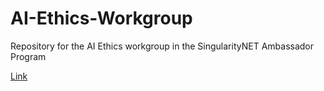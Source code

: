 # AI-Ethics-Workgroup
Repository for the AI Ethics workgroup in the SingularityNET Ambassador Program

[Link](www.test.com)
